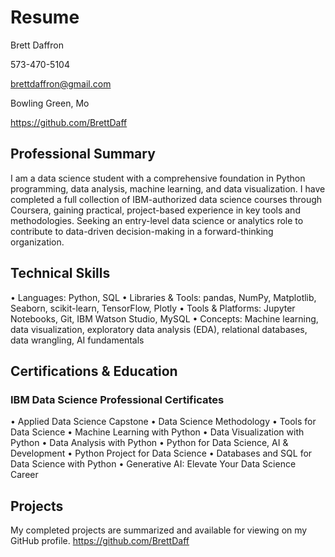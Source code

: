 # Resume
Brett Daffron

573-470-5104

brettdaffron@gmail.com

Bowling Green, Mo

https://github.com/BrettDaff

## Professional Summary

I am a data science student with a comprehensive foundation in Python programming, data analysis, machine learning, and data visualization. I have completed a full collection of IBM-authorized data science courses through Coursera, gaining practical, project-based experience in key tools and methodologies. Seeking an entry-level data science or analytics role to contribute to data-driven decision-making in a forward-thinking organization.

## Technical Skills

•	Languages: Python, SQL
•	Libraries & Tools: pandas, NumPy, Matplotlib, Seaborn, scikit-learn, TensorFlow, Plotly
•	Tools & Platforms: Jupyter Notebooks, Git, IBM Watson Studio, MySQL
•	Concepts: Machine learning, data visualization, exploratory data analysis (EDA), relational databases, data wrangling, AI fundamentals

## Certifications & Education

### IBM Data Science Professional Certificates 

•	Applied Data Science Capstone
•	Data Science Methodology
•	Tools for Data Science
•	Machine Learning with Python
•	Data Visualization with Python
•	Data Analysis with Python
•	Python for Data Science, AI & Development
•	Python Project for Data Science
•	Databases and SQL for Data Science with Python
•	Generative AI: Elevate Your Data Science Career

## Projects

My completed projects are summarized and available for viewing on my GitHub profile.
https://github.com/BrettDaff 
